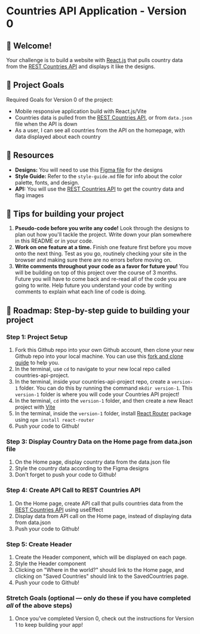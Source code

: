 # Countries API Application - Version 0

## 👋 Welcome!

Your challenge is to build a website with [React.js](https://reactjs.org) that pulls country data from the [REST Countries API](https://restcountries.com) and displays it like the designs.

## 🎯 Project Goals

Required Goals for Version 0 of the project:

- Mobile responsive application build with React.js/Vite
- Countries data is pulled from the [REST Countries API](https://restcountries.com), or from `data.json` file when the API is down
- As a user, I can see all countries from the API on the homepage, with data displayed about each country

## 🔗 Resources

- **Designs:** You will need to use this [Figma file](https://www.figma.com/design/YuEMNteoQic0h6RRiYprpV/Countries-API-Project?node-id=1045-2&p=f&t=T2oSD2lU7TuxaG13-0) for the designs
- **Style Guide:** Refer to the `style-guide.md` file for info about the color palette, fonts, and design.
- **API:** You will use the [REST Countries API](https://restcountries.com) to get the country data and flag images

## 📝 Tips for building your project

1. **Pseudo-code before you write any code!** Look through the designs to plan out how you'll tackle the project. Write down your plan somewhere in this README or in your code.
2. **Work on one feature at a time.** Finish one feature first before you move onto the next thing. Test as you go, routinely checking your site in the browser and making sure there are no errors before moving on. 
3. **Write comments throughout your code as a favor for future you!** You will be building on top of this project over the course of 3 months. Future you will have to come back and re-read all of the code you are going to write. Help future you understand your code by writing comments to explain what each line of code is doing. 


## 🚀 Roadmap: Step-by-step guide to building your project

### Step 1: Project Setup

1. Fork this Github repo into your own Github account, then clone your new Github repo into your local machine. You can use this [fork and clone guide](https://docs.google.com/document/d/18jxCUA0bebCyYaIHy8aaKMgOQH4w5-b-iCGDWpV4K4M/edit?tab=t.55gk3qetux2a#heading=h.wbbot8ebr58a) to help you.
2. In the terminal, use `cd` to navigate to your new local repo called countries-api-project.
3. In the terminal, inside your countries-api-project repo, create a `version-1` folder. You can do this by running the command `mkdir version-1`. This `version-1` folder is where you will code your Countries API project!
4. In the terminal, `cd` into the `version-1` folder, and then create a new React project with [Vite](https://vite.dev/)
5. In the terminal, inside the `version-1` folder, install [React Router](https://reactrouter.com/home) package using `npm install react-router`
6. Push your code to Github!

### Step 3: Display Country Data on the Home page from data.json file

1. On the Home page, display country data from the data.json file
2. Style the country data according to the Figma designs
3. Don't forget to push your code to Github!

### Step 4: Create API Call to REST Countries API

1. On the Home page, create API call that pulls countries data from the [REST Countries API](https://restcountries.com) using useEffect
2. Display data from API call on the Home page, instead of displaying data from data.json
3. Push your code to Github!

### Step 5: Create Header

1. Create the Header component, which will be displayed on each page.
2. Style the Header component
3. Clicking on "Where in the world?" should link to the Home page, and clicking on "Saved Countries" should link to the SavedCountries page.
4. Push your code to Github!

### Stretch Goals (optional — only do these if you have completed _all_ of the above steps)

1. Once you've completed Version 0, check out the instructions for Version 1 to keep building your app!
